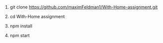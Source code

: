 1. git clone https://github.com/maximFeldman1/With-Home-assignment.git

2. cd With-Home assignment

3. npm install

4. npm start
